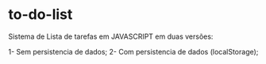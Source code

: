 # to-do-list

Sistema de Lista de tarefas em JAVASCRIPT em duas versões:

1- Sem persistencia de dados;
2- Com persistencia de dados (localStorage);
